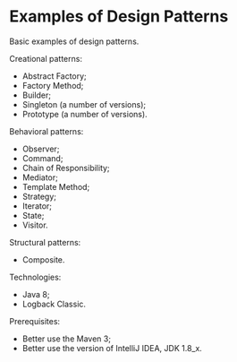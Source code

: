 # Examples of Design Patterns

Basic examples of design patterns.

Creational patterns:
- Abstract Factory;
- Factory Method;
- Builder;
- Singleton (a number of versions);
- Prototype (a number of versions).

Behavioral patterns:
- Observer;
- Command;
- Chain of Responsibility;
- Mediator;
- Template Method;
- Strategy;
- Iterator;
- State;
- Visitor.

Structural patterns:
- Composite.

Technologies:
- Java 8;
- Logback Classic.

Prerequisites:
- Better use the Maven 3;
- Better use the version of IntelliJ IDEA, JDK 1.8_x.
